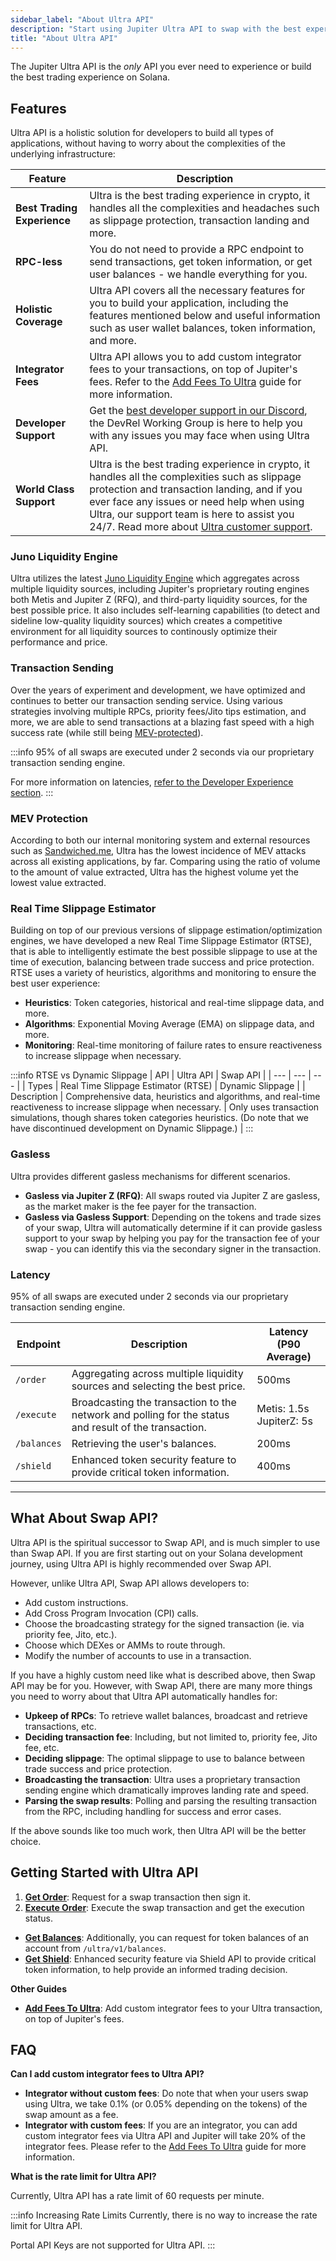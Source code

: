 ```yaml
---
sidebar_label: "About Ultra API"
description: "Start using Jupiter Ultra API to swap with the best experience."
title: "About Ultra API"
---
```


<head>
    <title>Ultra API</title>
    <meta name="twitter:card" content="summary" />
</head>

The Jupiter Ultra API is the *only* API you ever need to experience or build the best trading experience on Solana.

## Features

Ultra API is a holistic solution for developers to build all types of applications, without having to worry about the complexities of the underlying infrastructure:

| Feature | Description |
| --- | --- |
| **Best Trading Experience** | Ultra is the best trading experience in crypto, it handles all the complexities and headaches such as slippage protection, transaction landing and more. |
| **RPC-less** | You do not need to provide a RPC endpoint to send transactions, get token information, or get user balances - we handle everything for you. |
| **Holistic Coverage** | Ultra API covers all the necessary features for you to build your application, including the features mentioned below and useful information such as user wallet balances, token information, and more. |
| **Integrator Fees** | Ultra API allows you to add custom integrator fees to your transactions, on top of Jupiter's fees. Refer to the [Add Fees To Ultra](/docs/ultra-api/add-fees-to-ultra) guide for more information. |
| **Developer Support** | Get the [best developer support in our Discord](https://discord.gg/jup), the DevRel Working Group is here to help you with any issues you may face when using Ultra API. |
| **World Class Support** | Ultra is the best trading experience in crypto, it handles all the complexities such as slippage protection and transaction landing, and if you ever face any issues or need help when using Ultra, our support team is here to assist you 24/7. Read more about [Ultra customer support](/docs/misc/integrator-guidelines#customer-support). |

### Juno Liquidity Engine

Ultra utilizes the latest [Juno Liquidity Engine](/docs/routing) which aggregates across multiple liquidity sources, including Jupiter's proprietary routing engines both Metis and Jupiter Z (RFQ), and third-party liquidity sources, for the best possible price. It also includes self-learning capabilities (to detect and sideline low-quality liquidity sources) which creates a competitive environment for all liquidity sources to continously optimize their performance and price.

### Transaction Sending

Over the years of experiment and development, we have optimized and continues to better our transaction sending service. Using various strategies involving multiple RPCs, priority fees/Jito tips estimation, and more, we are able to send transactions at a blazing fast speed with a high success rate (while still being [MEV-protected](#mev-protection)).

:::info
95% of all swaps are executed under 2 seconds via our proprietary transaction sending engine.

For more information on latencies, [refer to the Developer Experience section](#developer-experience).
:::

### MEV Protection

According to both our internal monitoring system and external resources such as [Sandwiched.me](https://sandwiched.me/sandwiches), Ultra has the lowest incidence of MEV attacks across all existing applications, by far. Comparing using the ratio of volume to the amount of value extracted, Ultra has the highest volume yet the lowest value extracted.

### Real Time Slippage Estimator

Building on top of our previous versions of slippage estimation/optimization engines, we have developed a new Real Time Slippage Estimator (RTSE), that is able to intelligently estimate the best possible slippage to use at the time of execution, balancing between trade success and price protection. RTSE uses a variety of heuristics, algorithms and monitoring to ensure the best user experience: 
- **Heuristics**: Token categories, historical and real-time slippage data, and more.
- **Algorithms**: Exponential Moving Average (EMA) on slippage data, and more.
- **Monitoring**: Real-time monitoring of failure rates to ensure reactiveness to increase slippage when necessary.

:::info RTSE vs Dynamic Slippage
| API | Ultra API | Swap API |
| --- | --- | --- |
| Types | Real Time Slippage Estimator (RTSE) | Dynamic Slippage |
| Description | Comprehensive data, heuristics and algorithms, and real-time reactiveness to increase slippage when necessary. | Only uses transaction simulations, though shares token categories heuristics. (Do note that we have discontinued development on Dynamic Slippage.) |
:::

### Gasless

Ultra provides different gasless mechanisms for different scenarios.
- **Gasless via Jupiter Z (RFQ)**: All swaps routed via Jupiter Z are gasless, as the market maker is the fee payer for the transaction.
- **Gasless via Gasless Support**: Depending on the tokens and trade sizes of your swap, Ultra will automatically determine if it can provide gasless support to your swap by helping you pay for the transaction fee of your swap - you can identify this via the secondary signer in the transaction.

### Latency

95% of all swaps are executed under 2 seconds via our proprietary transaction sending engine.

| Endpoint | Description | Latency (P90 Average) |
| --- | --- | --- |
| `/order` | Aggregating across multiple liquidity sources and selecting the best price. | 500ms |
| `/execute` | Broadcasting the transaction to the network and polling for the status and result of the transaction. | Metis: 1.5s<br/>JupiterZ: 5s |
| `/balances` | Retrieving the user's balances. | 200ms |
| `/shield` | Enhanced token security feature to provide critical token information. | 400ms |

---

## What About Swap API?

Ultra API is the spiritual successor to Swap API, and is much simpler to use than Swap API. If you are first starting out on your Solana development journey, using Ultra API is highly recommended over Swap API.

However, unlike Ultra API, Swap API allows developers to:

- Add custom instructions.
- Add Cross Program Invocation (CPI) calls.
- Choose the broadcasting strategy for the signed transaction (ie. via priority fee, Jito, etc.).
- Choose which DEXes or AMMs to route through.
- Modify the number of accounts to use in a transaction.

If you have a highly custom need like what is described above, then Swap API may be for you. However, with Swap API, there are many more things you need to worry about that Ultra API automatically handles for:

- **Upkeep of RPCs**: To retrieve wallet balances, broadcast and retrieve transactions, etc.
- **Deciding transaction fee**: Including, but not limited to, priority fee, Jito fee, etc.
- **Deciding slippage**: The optimal slippage to use to balance between trade success and price protection.
- **Broadcasting the transaction**: Ultra uses a proprietary transaction sending engine which dramatically improves landing rate and speed.
- **Parsing the swap results**: Polling and parsing the resulting transaction from the RPC, including handling for success and error cases.

If the above sounds like too much work, then Ultra API will be the better choice.

## Getting Started with Ultra API

1. [**Get Order**](/docs/ultra-api/get-order): Request for a swap transaction then sign it.
2. [**Execute Order**](/docs/ultra-api/execute-order): Execute the swap transaction and get the execution status.

- [**Get Balances**](/docs/ultra-api/get-balances): Additionally, you can request for token balances of an account from `/ultra/v1/balances`.
- [**Get Shield**](/docs/ultra-api/get-shield): Enhanced security feature via Shield API to provide critical token information, to help provide an informed trading decision.

**Other Guides**
- [**Add Fees To Ultra**](/docs/ultra-api/add-fees-to-ultra): Add custom integrator fees to your Ultra transaction, on top of Jupiter's fees.

## FAQ

**Can I add custom integrator fees to Ultra API?**

- **Integrator without custom fees**: Do note that when your users swap using Ultra, we take 0.1% (or 0.05% depending on the tokens) of the swap amount as a fee.
- **Integrator with custom fees**: If you are an integrator, you can add custom integrator fees via Ultra API and Jupiter will take 20% of the integrator fees. Please refer to the [Add Fees To Ultra](/docs/ultra-api/add-fees-to-ultra) guide for more information.

**What is the rate limit for Ultra API?**

Currently, Ultra API has a rate limit of 60 requests per minute.

:::info Increasing Rate Limits
Currently, there is no way to increase the rate limit for Ultra API.

Portal API Keys are not supported for Ultra API.
:::
